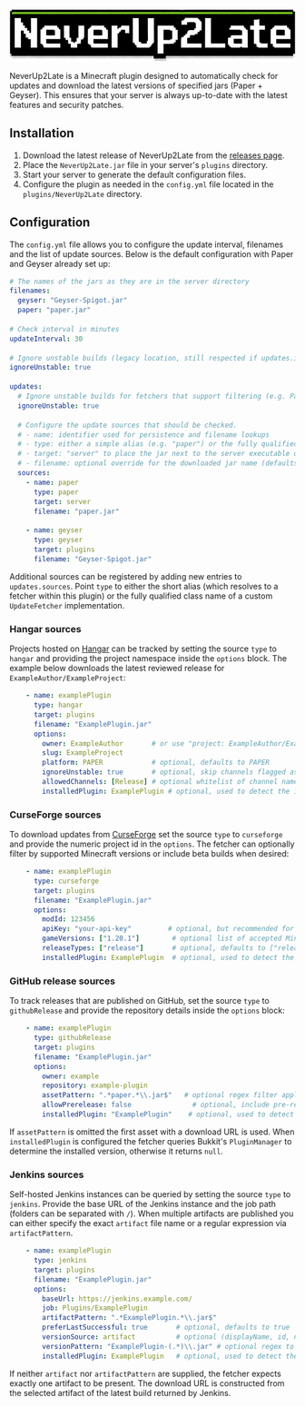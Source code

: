 ![Alt text](https://raw.githubusercontent.com/nurkert/never-up-2-late/master/images/banner.png)

NeverUp2Late is a Minecraft plugin designed to automatically check for updates and download the latest versions of specified jars (Paper + Geyser). This ensures that your server is always up-to-date with the latest features and security patches.

## Installation

1. Download the latest release of NeverUp2Late from the [releases page](https://www.spigotmc.org/resources/neverup2late-automatically-keeps-paper-geyser-up-to-date.120768/history).
2. Place the `NeverUp2Late.jar` file in your server's `plugins` directory.
3. Start your server to generate the default configuration files.
4. Configure the plugin as needed in the `config.yml` file located in the `plugins/NeverUp2Late` directory.

## Configuration

The `config.yml` file allows you to configure the update interval, filenames and the list of update sources. Below is the default configuration with Paper and Geyser already set up:

```yaml
# The names of the jars as they are in the server directory
filenames:
  geyser: "Geyser-Spigot.jar"
  paper: "paper.jar"

# Check interval in minutes
updateInterval: 30

# Ignore unstable builds (legacy location, still respected if updates.ignoreUnstable is absent)
ignoreUnstable: true

updates:
  # Ignore unstable builds for fetchers that support filtering (e.g. Paper)
  ignoreUnstable: true

  # Configure the update sources that should be checked.
  # - name: identifier used for persistence and filename lookups
  # - type: either a simple alias (e.g. "paper") or the fully qualified UpdateFetcher class name
  # - target: "server" to place the jar next to the server executable or "plugins" for the plugins directory
  # - filename: optional override for the downloaded jar name (defaults to entries under filenames.<name>)
  sources:
    - name: paper
      type: paper
      target: server
      filename: "paper.jar"

    - name: geyser
      type: geyser
      target: plugins
      filename: "Geyser-Spigot.jar"
```

Additional sources can be registered by adding new entries to `updates.sources`. Point `type` to either the short alias (which resolves to a fetcher within this plugin) or the fully qualified class name of a custom `UpdateFetcher` implementation.

### Hangar sources

Projects hosted on [Hangar](https://hangar.papermc.io/) can be tracked by setting the source `type` to `hangar` and providing the project namespace inside the `options` block. The example below downloads the latest reviewed release for `ExampleAuthor/ExampleProject`:

```yaml
    - name: examplePlugin
      type: hangar
      target: plugins
      filename: "ExamplePlugin.jar"
      options:
        owner: ExampleAuthor       # or use "project: ExampleAuthor/ExampleProject"
        slug: ExampleProject
        platform: PAPER            # optional, defaults to PAPER
        ignoreUnstable: true       # optional, skip channels flagged as UNSTABLE (default true)
        allowedChannels: [Release] # optional whitelist of channel names
        installedPlugin: ExamplePlugin # optional, used to detect the installed version
```

### CurseForge sources

To download updates from [CurseForge](https://www.curseforge.com/) set the source `type` to `curseforge` and provide the numeric project id in the `options`. The fetcher can optionally filter by supported Minecraft versions or include beta builds when desired:

```yaml
    - name: examplePlugin
      type: curseforge
      target: plugins
      filename: "ExamplePlugin.jar"
      options:
        modId: 123456
        apiKey: "your-api-key"         # optional, but recommended for higher rate limits
        gameVersions: ["1.20.1"]        # optional list of accepted Minecraft versions
        releaseTypes: ["release"]       # optional, defaults to ["release"], can include "beta" or "alpha"
        installedPlugin: ExamplePlugin  # optional, used to detect the installed version
```

### GitHub release sources

To track releases that are published on GitHub, set the source `type` to `githubRelease` and provide the repository details inside the `options` block:

```yaml
    - name: examplePlugin
      type: githubRelease
      target: plugins
      filename: "ExamplePlugin.jar"
      options:
        owner: example
        repository: example-plugin
        assetPattern: ".*paper.*\\.jar$"   # optional regex filter applied to browser_download_url
        allowPrerelease: false               # optional, include pre-releases when true
        installedPlugin: "ExamplePlugin"    # optional, used to detect the currently installed version
```

If `assetPattern` is omitted the first asset with a download URL is used. When `installedPlugin` is configured the fetcher queries Bukkit's `PluginManager` to determine the installed version, otherwise it returns `null`.

### Jenkins sources

Self-hosted Jenkins instances can be queried by setting the source `type` to `jenkins`. Provide the base URL of the Jenkins instance and the job path (folders can be separated with `/`). When multiple artifacts are published you can either specify the exact `artifact` file name or a regular expression via `artifactPattern`.

```yaml
    - name: examplePlugin
      type: jenkins
      target: plugins
      filename: "ExamplePlugin.jar"
      options:
        baseUrl: https://jenkins.example.com/
        job: Plugins/ExamplePlugin
        artifactPattern: ".*ExamplePlugin.*\\.jar$"
        preferLastSuccessful: true       # optional, defaults to true
        versionSource: artifact          # optional (displayName, id, number, artifact)
        versionPattern: "ExamplePlugin-(.*)\\.jar" # optional regex to extract the version
        installedPlugin: ExamplePlugin   # optional, used to detect the installed version
```

If neither `artifact` nor `artifactPattern` are supplied, the fetcher expects exactly one artifact to be present. The download URL is constructed from the selected artifact of the latest build returned by Jenkins.
